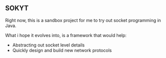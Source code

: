 SOKYT
-----

Right now, this is a sandbox project for me to try out socket programming in Java.

What i hope it evolves into, is a framework that would help:

- Abstracting out socket level details
- Quickly design and build new network protocols
